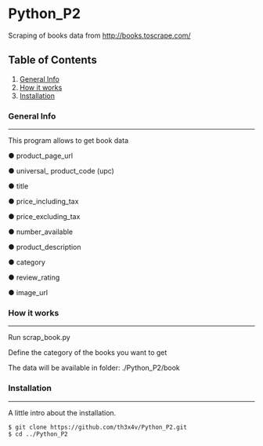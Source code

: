 # Python_P2
Scraping of books data from http://books.toscrape.com/
## Table of Contents
1. [General Info](#general-info)
2. [How it works](#How-it-works)
3. [Installation](#installation)
### General Info
***
This program allows to get book data

● product_page_url

● universal_ product_code (upc)

● title

● price_including_tax

● price_excluding_tax

● number_available

● product_description

● category

● review_rating

● image_url

### How it works
***
Run scrap_book.py

Define the category of the books you want to get

The data will be available in folder: ./Python_P2/book

### Installation
***
A little intro about the installation. 
```
$ git clone https://github.com/th3x4v/Python_P2.git
$ cd ../Python_P2
```
